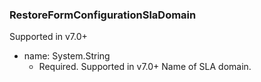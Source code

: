 ### RestoreFormConfigurationSlaDomain
Supported in v7.0+

- name: System.String
  - Required. Supported in v7.0+
Name of SLA domain.
